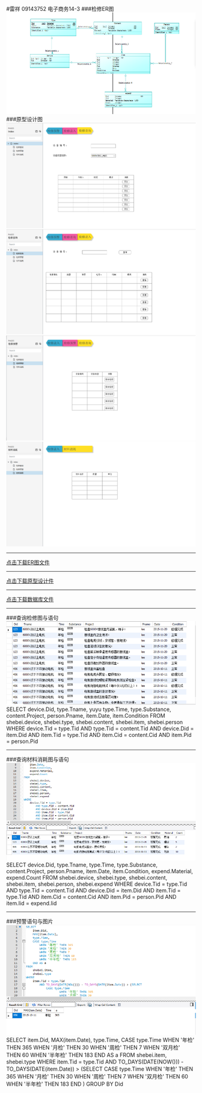 #雷祥 09143752 电子商务14-3
###检修ER图
![image](/ER.png)
###原型设计图
![image](/model1.png)
![image](/model2.png)
![image](/model3.png)
![image](/model4.png)
***
[点击下载ER图文件](http://leixiang123.github.io/shebei.cdm)
***
[点击下载原型设计件](http://leixiang123.github.io/原型.rp)
***
[点击下载数据库文件](http://leixiang123.github.io/shebei.sql)
***
###查询检修图与语句
![image](/chaxun1.png)
SELECT 
    device.Did,
    type.Tname,
yuyu    type.Time,
    type.Substance,
    content.Project,    person.Pname,
    item.Date,
    item.Condition
FROM
    shebei.device,
    shebei.type,
    shebei.content,
    shebei.item,
    shebei.person
WHERE
    device.Tid = type.Tid
        AND type.Tid = content.Tid
        AND device.Did = item.Did
        AND item.Tid = type.Tid
        AND item.Cid = content.Cid
        AND item.Pid = person.Pid
***
###查询材料消耗图与语句
![image](chaxun2.png)
SELECT 
    device.Did,
    type.Tname,
    type.Time,
    type.Substance,
    content.Project,
    person.Pname,
    item.Date,
    item.Condition,
    expend.Material,
    expend.Count
FROM
    shebei.device,
    shebei.type,
    shebei.content,
    shebei.item,
    shebei.person,
    shebei.expend
WHERE
    device.Tid = type.Tid
        AND type.Tid = content.Tid
        AND device.Did = item.Did
        AND item.Tid = type.Tid
        AND item.Cid = content.Cid
        AND item.Pid = person.Pid
        AND item.Iid = expend.Iid
***
###预警语句与图片
![image](/chaxun3.png)
SELECT 
    item.Did,
    MAX(item.Date),
    type.Time,
    CASE type.Time
        WHEN '年检' THEN 365
        WHEN '月检' THEN 30
        WHEN '周检' THEN 7
        WHEN '双月检' THEN 60
        WHEN '半年检' THEN 183
    END AS a
FROM
    shebei.item,
    shebei.type
WHERE
    item.Tid = type.Tid
        AND TO_DAYS(DATE(NOW())) - TO_DAYS(DATE(item.Date)) > (SELECT 
            CASE type.Time
                    WHEN '年检' THEN 365
                    WHEN '月检' THEN 30
                    WHEN '周检' THEN 7
                    WHEN '双月检' THEN 60
                    WHEN '半年检' THEN 183
                END
        )
GROUP BY Did
